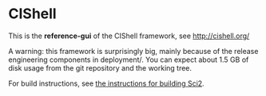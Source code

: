 # CIShell

This is the **reference-gui** of the CIShell framework, see http://cishell.org/

A warning: this framework is surprisingly big, mainly because of the
release engineering components in deployment/.  You can expect about
1.5 GB of disk usage from the git repository and the working tree.

For build instructions, see [the instructions for building Sci2](https://github.com/cns-iu/cishell-applications/blob/master/README.md).
